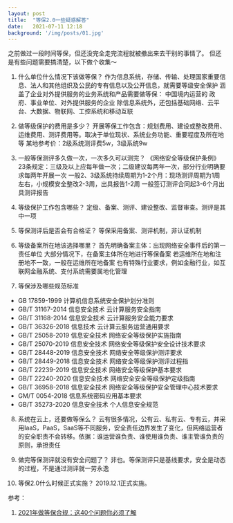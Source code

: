 ```yaml
---
layout: post
title:  "等保2.0一些疑惑解答"
date:   2021-07-11 12:18
background: '/img/posts/01.jpg'
---
```


之前做过一段时间等保，但还没完全走完流程就被撤出来去干别的事情了。
但还是有些问题需要搞清楚，以下做个收集～

1. 什么单位什么情况下该做等保？
作为信息系统，存储、传输、处理国家重要信息、法人和其他组织及公民的专有信息以及公开信息，就需要等级安全保护
涵盖了企业对外提供服务的业务系统和产品需要做等保：
中国境内运营的
政府、事业单位、对外提供服务的企业
除信息系统外，还包括基础网络、云平台、大数据、物联网、工控系统和移动互联

2. 做等级保护的费用是多少？
开展等保工作包含：规划费用、建设或整改费用、运维费用、测评费用等。取决于单位现状、系统业务功能、重要程度及所在地等
某地参考价：2级系统测评费5w，3级系统9w

3. 一般等保测评多久做一次，一次多久可以测完？
《网络安全等级保护条例》23条规定：三级及以上应每年做一次；二级建议每两年一次，部分行业明确要求每两年开展一次
一般2、3级系统持续周期为1-2个月：现场测评周期为1周左右，小规模安全整改2-3周，出具报告1-2周
一般签订测评合同起3-6个月出具测评报告

4. 等级保护工作包含哪些？
定级、备案、测评、建设整改、监督审查。测评是其中一项

5. 等保测评后是否会有合格证？
等保采用备案、测评机制，非认证机制

6. 等级备案所在地该选择哪里？
首先明确备案主体：出现网络安全事件后的第一责任单位
大部分情况下，在备案主体所在地进行等保备案
若运维所在地和注册地不一致，一般在运维所在地备案
也有特殊行业要求，例如金融行业，如互联网金融系统、支付系统需要属地化管理

7. 等保涉及哪些规范标准
- GB 17859-1999 计算机信息系统安全保护划分准则
- GB/T 31167-2014 信息安全技术 云计算服务安全指南
- GB/T 31168-2014 信息安全技术 云计算服务安全能力要求
- GB/T 36326-2018 信息技术 云计算云服务运营通用要求
- GB/T 25058-2019 信息安全技术 网络安全等级保护实施指南
- GB/T 25070-2019 信息安全技术 网络安全等级保护安全设计技术要求
- GB/T 28448-2019 信息安全技术 网络安全等级保护测评要求
- GB/T 28449-2018 信息安全技术 网络安全等级保护测评过程指
- GB/T 22239-2019 信息安全技术 网络安全等级保护基本要求
- GB/T 22240-2020 信息安全技术 网络安全安全等级保护定级指南
- GB/T 36958-2018 信息安全技术 网络安全等级保护安全管理中心技术要求
- GM/T 0054-2018 信息系统密码应用基本要求
- GB/T 35273-2020 信息安全技术 个人信息安全规范

8. 系统在云上，还要做等保么？
云有很多情况，公有云、私有云、专有云，并采用IaaS，PaaS，SaaS等不同服务，安全责任边界发生了变化，但网络运营者的安全职责不会转移。依据：谁运营谁负责、谁使用谁负责、谁主管谁负责的原则，承担责任

9. 做完等保测评就没有安全问题了？
非也。等保测评只是基线要求，安全是动态的过程，不是通过测评就一劳永逸

10. 等保2.0什么时候正式实施？
2019.12.1正式实施。

参考：

1. [2021年做等保合规：这40个问题你必须了解](https://mp.weixin.qq.com/s/O7T0J9pjCeu0Des708ibug)

